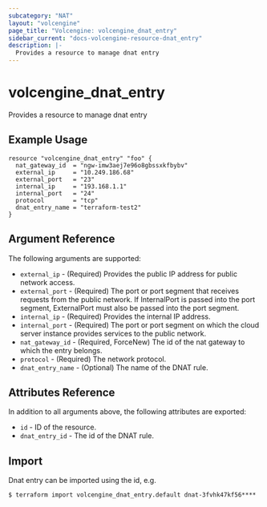 ```yaml
---
subcategory: "NAT"
layout: "volcengine"
page_title: "Volcengine: volcengine_dnat_entry"
sidebar_current: "docs-volcengine-resource-dnat_entry"
description: |-
  Provides a resource to manage dnat entry
---
```

# volcengine_dnat_entry
Provides a resource to manage dnat entry
## Example Usage
```hcl
resource "volcengine_dnat_entry" "foo" {
  nat_gateway_id  = "ngw-imw3aej7e96o8gbssxkfbybv"
  external_ip     = "10.249.186.68"
  external_port   = "23"
  internal_ip     = "193.168.1.1"
  internal_port   = "24"
  protocol        = "tcp"
  dnat_entry_name = "terraform-test2"
}
```
## Argument Reference
The following arguments are supported:
* `external_ip` - (Required) Provides the public IP address for public network access.
* `external_port` - (Required) The port or port segment that receives requests from the public network. If InternalPort is passed into the port segment, ExternalPort must also be passed into the port segment.
* `internal_ip` - (Required) Provides the internal IP address.
* `internal_port` - (Required) The port or port segment on which the cloud server instance provides services to the public network.
* `nat_gateway_id` - (Required, ForceNew) The id of the nat gateway to which the entry belongs.
* `protocol` - (Required) The network protocol.
* `dnat_entry_name` - (Optional) The name of the DNAT rule.

## Attributes Reference
In addition to all arguments above, the following attributes are exported:
* `id` - ID of the resource.
* `dnat_entry_id` - The id of the DNAT rule.


## Import
Dnat entry can be imported using the id, e.g.
```
$ terraform import volcengine_dnat_entry.default dnat-3fvhk47kf56****
```

